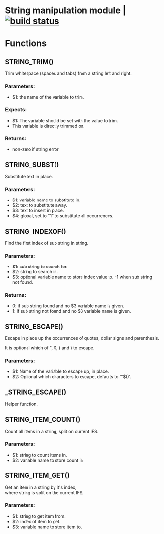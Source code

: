 # String manipulation module | [![build status](https://gitlab.com/space-sh/string/badges/master/build.svg)](https://gitlab.com/space-sh/string/commits/master)


# Functions 

## STRING\_TRIM()  
  
  
  
Trim whitespace (spaces and tabs) from a string left and right.  
  
### Parameters:  
- $1: the name of the variable to trim.  
  
### Expects:  
- $1: The variable should be set with the value to trim.  
- This variable is directly trimmed on.  
  
### Returns:  
- non-zero if string error  
  
  
  
## STRING\_SUBST()  
  
  
  
Substitute text in place.  
  
### Parameters:  
- $1: variable name to substitute in.  
- $2: text to substitute away.  
- $3: text to insert in place.  
- $4: global, set to "1" to substitute all occurrences.  
  
  
  
## STRING\_INDEXOF()  
  
  
  
Find the first index of sub string in string.  
  
### Parameters:  
- $1: sub string to search for.  
- $2: string to search in.  
- $3: optional variable name to store index value to. -1 when sub string not found.  
  
### Returns:  
- 0: if sub string found and no $3 variable name is given.  
- 1: if sub string not found and no $3 variable name is given.  
  
  
  
## STRING\_ESCAPE()  
  
  
  
Escape in place up the occurrences of quotes, dollar signs and parenthesis.  
  
It is optional which of ", $, ( and ) to escape.  
  
### Parameters:  
- $1: Name of the variable to escape up, in place.  
- $2: Optional which characters to escape, defaults to '"$()'.  
  
  
  
## \_STRING\_ESCAPE()  
  
  
  
Helper function.  
  
  
  
## STRING\_ITEM\_COUNT()  
  
  
  
Count all items in a string, split on current IFS.  
  
### Parameters:  
- $1: string to count items in.  
- $2: variable name to store count in  
  
  
  
## STRING\_ITEM\_GET()  
  
  
  
Get an item in a string by it's index,  
where string is split on the current IFS.  
  
### Parameters:  
- $1: string to get item from.  
- $2: index of item to get.  
- $3: variable name to store item to.  
  
  
  

